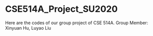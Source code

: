 # CSE514A_Project_SU2020
Here are the codes of our group project of CSE 514A. Group Member: Xinyuan Hu, Luyao Liu 
